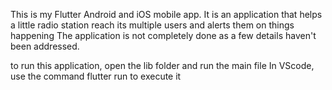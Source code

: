 This is my Flutter Android and iOS mobile app.
It is an application that helps a little radio station reach its multiple users and alerts them on things happening
The application is not completely done as a few details haven't been addressed.

to run this application, open the lib folder and run the main file
In VScode, use the command flutter run to execute it 
